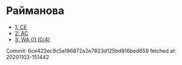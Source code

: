 # Райманова
- [1: CE](1.md)
- [2: AC](2.md)
- [3: WA 01 (0/4)](3.md)

Commit: 6ce422ec9c5a196872a2e7823d125bd916bed659
 fetched at: 20201103-151442
